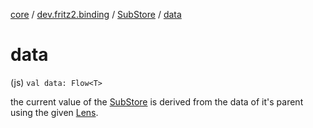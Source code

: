 [core](../../index.md) / [dev.fritz2.binding](../index.md) / [SubStore](index.md) / [data](./data.md)

# data

(js) `val data: Flow<T>`

the current value of the [SubStore](index.md) is derived from the data of it's parent using the given [Lens](../../dev.fritz2.lenses/-lens/index.md#dev.fritz2.lenses.Lens).

